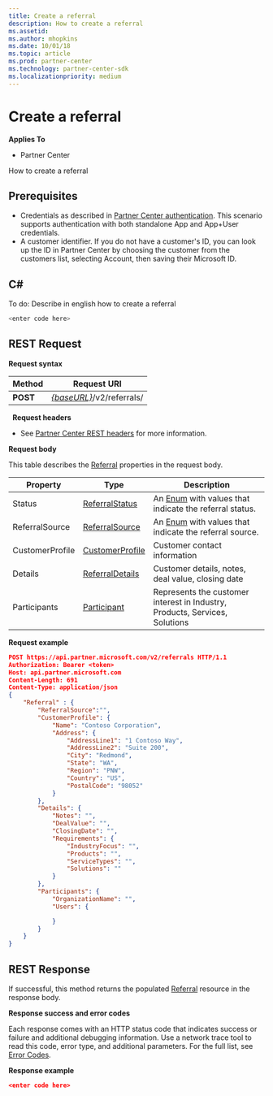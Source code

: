 ```yaml
---
title: Create a referral
description: How to create a referral
ms.assetid: 
ms.author: mhopkins
ms.date: 10/01/18
ms.topic: article
ms.prod: partner-center
ms.technology: partner-center-sdk
ms.localizationpriority: medium
---
```


# Create a referral


**Applies To**

-   Partner Center


How to create a referral

## <span id="Prerequisites"></span><span id="prerequisites"></span><span id="PREREQUISITES"></span>Prerequisites


-   Credentials as described in [Partner Center authentication](partner-center-authentication.md). This scenario supports authentication with both standalone App and App+User credentials.
-   A customer identifier. If you do not have a customer's ID, you can look up the ID in Partner Center by choosing the customer from the customers list, selecting Account, then saving their Microsoft ID.


## <span id="C_"></span><span id="c_"></span>C#


To do: Describe in english how to create a referral


``` csharp
<enter code here>
```

## <span id="REST_Request"></span><span id="rest_request"></span><span id="REST_REQUEST"></span>REST Request


**Request syntax**

| Method   | Request URI                                                                                                 |
|----------|-------------------------------------------------------------------------------------------------------------|
| **POST** | [*{baseURL}*](partner-center-rest-urls.md)/v2/referrals/                                                    |

 
**Request headers**

-   See [Partner Center REST headers](headers.md) for more information.

**Request body**

This table describes the [Referral](referral.md) properties in the request body.

| Property              | Type                                              | Description                                                                                                       |
|-----------------------|---------------------------------------------------|-------------------------------------------------------------------------------------------------------------------|
| Status                | [ReferralStatus](referral.md#ReferralStatus)     | An [Enum](https://docs.microsoft.com/en-us/dotnet/api/system.enum) with values that indicate the referral status. |
| ReferralSource        | [ReferralSource](referral.md#ReferralSource)     | An [Enum](https://docs.microsoft.com/en-us/dotnet/api/system.enum) with values that indicate the referral source. |
| CustomerProfile       | [CustomerProfile](referral.md#CustomerProfile)   | Customer contact information                                                                                      |
| Details               | [ReferralDetails](referral.md#ReferralDetails)   | Customer details, notes, deal value, closing date                                                                 |
| Participants          | [Participant](referral.md#Participant)           | Represents the customer interest in Industry, Products, Services, Solutions                                       |


**Request example**

```json
POST https://api.partner.microsoft.com/v2/referrals HTTP/1.1
Authorization: Bearer <token>
Host: api.partner.microsoft.com
Content-Length: 691
Content-Type: application/json
{
	"Referral" : {
		"ReferralSource":"",
		"CustomerProfile": {
	        "Name": "Contoso Corporation",
	        "Address": {
	            "AddressLine1": "1 Contoso Way",
	            "AddressLine2": "Suite 200",
	            "City": "Redmond",
	            "State": "WA",
	            "Region": "PNW",
	            "Country": "US",
	            "PostalCode": "98052"
	        }
        },
        "Details": {
		    "Notes": "",
	        "DealValue": "",
	        "ClosingDate": "",
	        "Requirements": {
		        "IndustryFocus": "",
                "Products": "",
		        "ServiceTypes": "",
		        "Solutions": ""		        
	        }
	    },
        "Participants": {
            "OrganizationName": "",
            "Users": {

            }
        }
	}
}
```

## <span id="Response"></span><span id="response"></span><span id="RESPONSE"></span>REST Response

If successful, this method returns the populated [Referral](referral.md) resource in the response body.

**Response success and error codes**

Each response comes with an HTTP status code that indicates success or failure and additional debugging information. Use a network trace tool to read this code, error type, and additional parameters. For the full list, see [Error Codes](error-codes.md).

**Response example**

``` json
<enter code here>
```

 

 




